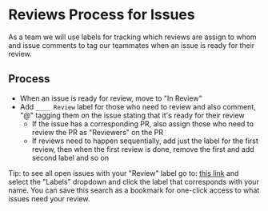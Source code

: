 # Reviews Process for Issues

As a team we will use labels for tracking which reviews are assign to whom and issue comments to tag our teammates when an issue is ready for their review.

## Process

- When an issue is ready for review, move to "In Review"
- Add `____ Review` label for those who need to review and also comment, "@" tagging them on the issue stating that it's ready for their review
  - If the issue has a corresponding PR, also assign those who need to review the PR as "Reviewers" on the PR
  - If reviews need to happen sequentially, add just the label for the first review, then when the first review is done, remove the first and add second label and so on

Tip: to see all open issues with your "Review" label go to: [this link](https://github.com/18F/OPRE-Unicorn/issues?q=is%3Aopen+is%3Aissue) and  select the "Labels" dropdown and click the label that corresponds with your name. You can save this search as a bookmark for one-click access to what issues need your review.
